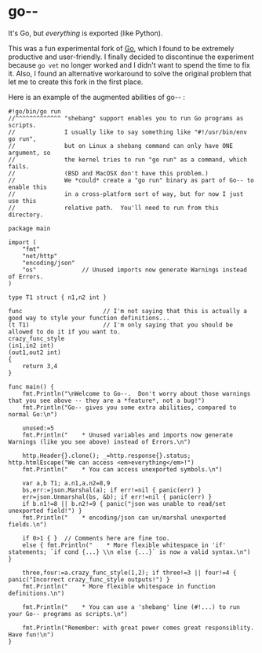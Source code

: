 # go--
It's Go, but *everything* is exported (like Python).

This was a fun experimental fork of [Go](https://golang.org/), which I found to be extremely productive and user-friendly.  I finally decided to discontinue the experiment because `go vet` no longer worked and I didn't want to spend the time to fix it.  Also, I found an alternative workaround to solve the original problem that let me to create this fork in the first place.

Here is an example of the augmented abilities of go-- :

```
#!go/bin/go run
//^^^^^^^^^^^^^ "shebang" support enables you to run Go programs as scripts.
//              I usually like to say something like "#!/usr/bin/env go run",
//              but on Linux a shebang command can only have ONE argument, so
//              the kernel tries to run "go run" as a command, which fails.
//              (BSD and MacOSX don't have this problem.)
//              We *could* create a "go run" binary as part of Go-- to enable this
//              in a cross-platform sort of way, but for now I just use this
//              relative path.  You'll need to run from this directory.

package main

import (
    "fmt"
    "net/http"
    "encoding/json"
    "os"             // Unused imports now generate Warnings instead of Errors.
)

type T1 struct { n1,n2 int }

func                       // I'm not saying that this is actually a good way to style your function definitions...
(t T1)                     // I'm only saying that you should be allowed to do it if you want to.
crazy_func_style
(in1,in2 int)
(out1,out2 int)
{
    return 3,4
}

func main() {
    fmt.Println("\nWelcome to Go--.  Don't worry about those warnings that you see above -- they are a *feature*, not a bug!")
    fmt.Println("Go-- gives you some extra abilities, compared to normal Go:\n")

    unused:=5
    fmt.Println("    * Unused variables and imports now generate Warnings (like you see above) instead of Errors.\n")

    http.Header{}.clone(); _=http.response{}.status; http.htmlEscape("We can access <em>everything</em>!")
    fmt.Println("    * You can access unexported symbols.\n")

    var a,b T1; a.n1,a.n2=8,9
    bs,err:=json.Marshal(a); if err!=nil { panic(err) }
    err=json.Unmarshal(bs, &b); if err!=nil { panic(err) }
    if b.n1!=8 || b.n2!=9 { panic("json was unable to read/set unexported field!") }
    fmt.Println("    * encoding/json can un/marshal unexported fields.\n")

    if 0>1 { }  // Comments here are fine too.
    else { fmt.Println("    * More flexible whitespace in 'if' statements; `if cond {...} \\n else {...}` is now a valid syntax.\n") }

    three,four:=a.crazy_func_style(1,2); if three!=3 || four!=4 { panic("Incorrect crazy_func_style outputs!") }
    fmt.Println("    * More flexible whitespace in function definitions.\n")

    fmt.Println("    * You can use a 'shebang' line (#!...) to run your Go-- programs as scripts.\n")

    fmt.Println("Remember: with great power comes great responsiblity.  Have fun!\n")
}

```

